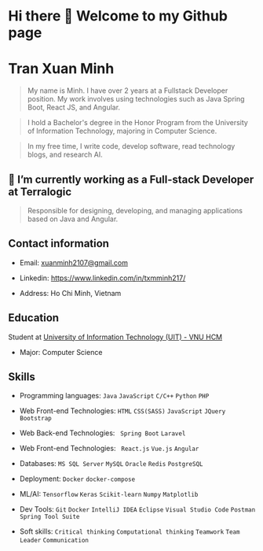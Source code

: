 # Hi there 👋 Welcome to my Github page 

<!--
**TxmMinh/txmminh** is a ✨ _special_ ✨ repository because its `README.md` (this file) appears on your GitHub profile.

Here are some ideas to get you started:

- 🔭 I’m currently working on ...
- 🌱 I’m currently learning ...
- 👯 I’m looking to collaborate on ...
- 🤔 I’m looking for help with ...
- 💬 Ask me about ...
- 📫 How to reach me: ...
- 😄 Pronouns: ...
- ⚡ Fun fact: ...
-->


# Tran Xuan Minh

> My name is Minh. I have over 2 years at a Fullstack Developer position. My work involves using technologies such as Java Spring Boot, React JS, and Angular.

> I hold a Bachelor's degree in the Honor Program from the University of Information Technology, majoring in Computer Science.
 
> In my free time, I write code, develop software, read technology blogs, and research AI.

## 🔭 I’m currently working as a Full-stack Developer at Terralogic

> Responsible for designing, developing, and managing applications based on Java and Angular.

## Contact information

- Email: xuanminh2107@gmail.com

- Linkedin: https://www.linkedin.com/in/txmminh217/ 

- Address: Ho Chi Minh, Vietnam

## Education

Student at [University of Information Technology (UIT) - VNU HCM](https://en.uit.edu.vn/overview-vnuhcm-university-information-technology)

- Major: Computer Science

## Skills

- Programming languages: `Java` `JavaScript` `C/C++` `Python` `PHP`

- Web Front-end Technologies: `HTML` `CSS(SASS)` `JavaScript` `JQuery` `Bootstrap`  

- Web Back-end Technologies: ` Spring Boot` `Laravel` 

- Web Front-end Technologies: ` React.js` `Vue.js` `Angular`
  
- Databases: `MS SQL Server` `MySQL` `Oracle` `Redis` `PostgreSQL`  

- Deployment: `Docker` `docker-compose`

- ML/AI: `Tensorflow` `Keras` `Scikit-learn` `Numpy` `Matplotlib`

- Dev Tools: `Git` `Docker` `IntelliJ IDEA` `Eclipse` `Visual Studio Code`  `Postman`  `Spring Tool Suite`

- Soft skills: `Critical thinking` `Computational thinking` `Teamwork` `Team Leader` `Communication`
